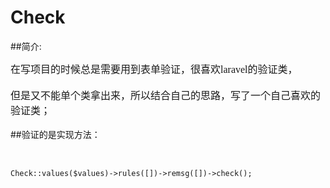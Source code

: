 # Check

##简介:
<br>

<font face="微软雅黑" size=3>在写项目的时候总是需要用到表单验证，很喜欢laravel的验证类，<br><br>但是又不能单个类拿出来，所以结合自己的思路，写了一个自己喜欢的验证类；</font>
<br>
<br>
##验证的是实现方法：

<font face="微软雅黑" size=3><br></font>

``` 
Check::values($values)->rules([])->remsg([])->check();

```
